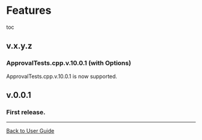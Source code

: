 <a id="top"></a>

# Features



toc

## v.x.y.z

### ApprovalTests.cpp.v.10.0.1 (with Options)

ApprovalTests.cpp.v.10.0.1 is now supported.

## v.0.0.1

### First release.

---

[Back to User Guide](/doc/README.md#top)
